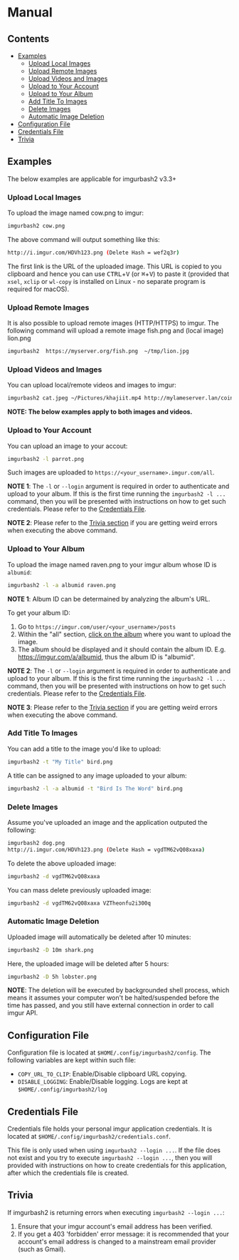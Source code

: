 # Manual

## Contents

* [Examples](#examples)
	* [Upload Local Images](#upload-local-images)
	* [Upload Remote Images](#upload-remote-images)
	* [Upload Videos and Images](#upload-videos-and-images)
	* [Upload to Your Account](#upload-to-your-account)
	* [Upload to Your Album](#upload-to-your-album)
	* [Add Title To Images](#add-title-to-images)
	* [Delete Images](#delete-images)
	* [Automatic Image Deletion](#automatic-image-deletion)
* [Configuration File](#configuration-file)
* [Credentials File](#credentials-file)
* [Trivia](#trivia)

## Examples

The below examples are applicable for imgurbash2 v3.3+

### Upload Local Images

To upload the image named cow.png to imgur:
```bash
imgurbash2 cow.png
```

The above command will output something like this:
```bash
http://i.imgur.com/HDVh123.png (Delete Hash = wef2q3r)
```

The first link is the URL of the uploaded image. This URL is copied to you 
clipboard and hence you can use <kbd>CTRL</kbd>+<kbd>V</kbd> (or 
<kbd>⌘</kbd>+<kbd>V</kbd>) to paste it (provided that `xsel`, `xclip` or 
`wl-copy` is installed on Linux - no separate program is required for macOS).


### Upload Remote Images

It is also possible to upload remote images (HTTP/HTTPS) to imgur.  The following command
will upload a remote image fish.png and (local image) lion.png
```bash
imgurbash2  https://myserver.org/fish.png  ~/tmp/lion.jpg
```


### Upload Videos and Images

You can upload local/remote videos and images to imgur:
```bash
imgurbash2 cat.jpeg ~/Pictures/khajiit.mp4 http://mylameserver.lan/coins.mpeg
```

**NOTE: The below examples apply to both images and videos.**


### Upload to Your Account

You can upload an image to your accout:
```bash
imgurbash2 -l parrot.png
```

Such images are uploaded to `https://<your_username>.imgur.com/all`.  

**NOTE 1**:  The `-l` or `--login` argument is required in order to authenticate
and upload to your album.  If this is the first time running the 
`imgurbash2 -l ...` command, then you will be presented with instructions on how
to get such credentials.  Please refer to the [Credentials File](#credentials-file).

**NOTE 2**:  Please refer to the [Trivia section](#trivia) if you are getting weird errors when
executing the above command.


### Upload to Your Album

To upload the image named raven.png to your imgur album whose ID is `albumid`:
```bash
imgurbash2 -l -a albumid raven.png
```

**NOTE 1**:  Album ID can be determained by analyzing the album's URL.

To get your album ID:

1.  Go to `https://imgur.com/user/<your_username>/posts`
2.  Within the "all" section, [click on the album](https://imgur.com/LLzZqFc) where you want to upload the image.
3.  The album should be displayed and it should contain the album ID.  E.g. https://imgur.com/a/albumid, thus the album ID is "albumid".

**NOTE 2**:  The `-l` or `--login` argument is required in order to authenticate
and upload to your album.  If this is the first time running the 
`imgurbash2 -l ...` command, then you will be presented with instructions on how
to get such credentials.  Please refer to the [Credentials File](#credentials-file).

**NOTE 3**:  Please refer to the [Trivia section](#trivia) if you are getting weird errors when
executing the above command.


### Add Title To Images

You can add a title to the image you'd like to upload:
```bash
imgurbash2 -t "My Title" bird.png
```

A title can be assigned to any image uploaded to your album:
```bash
imgurbash2 -l -a albumid -t "Bird Is The Word" bird.png
```


### Delete Images

Assume you've uploaded an image and the application outputed the following:

```bash
imgurbash2 dog.png
http://i.imgur.com/HDVh123.png (Delete Hash = vgdTM62vQ08xaxa)
```

To delete the above uploaded image:
```bash
imgurbash2 -d vgdTM62vQ08xaxa
```

You can mass delete previously uploaded image:
```bash
imgurbash2 -d vgdTM62vQ08xaxa VZTheonfu2i300q
```


### Automatic Image Deletion

Uploaded image will automatically be deleted after 10 minutes:

```bash
imgurbash2 -D 10m shark.png
```

Here, the uploaded image will be deleted after 5 hours:

```bash
imgurbash2 -D 5h lobster.png
```

**NOTE**:  The deletion will be executed by backgrounded shell process,
which means it assumes your computer won't be halted/suspended
before the time has passed, and you still have external connection
in order to call imgur API.



## Configuration File

Configuration file is located at `$HOME/.config/imgurbash2/config`.  The 
following variables are kept within such file:

* `COPY_URL_TO_CLIP`:  Enable/Disable clipboard URL copying.
* `DISABLE_LOGGING`:  Enable/Disable logging.  Logs are kept at `$HOME/.config/imgurbash2/log`


## Credentials File

Credentials file holds your personal imgur application credentials.  It is
located at `$HOME/.config/imgurbash2/credentials.conf`.  

This file is only used when using `imgurbash2 --login ...`.  If the file does
not exist and you try to execute `imgurbash2 --login ...`, then you will 
provided with instructions on how to create credentials for this application,
after which the credentials file is created.


## Trivia

If imgurbash2 is returning errors when executing `imgurbash2 --login ...`:

1. Ensure that your imgur account's email address has been verified.
2. If you get a 403 'forbidden' error message: it is recommended that your account's email address
   is changed to a mainstream email provider (such as Gmail).
